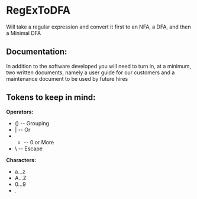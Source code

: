 RegExToDFA
==========

Will take a regular expression and convert it first to an NFA, a DFA, and then a Minimal DFA

Documentation:
------------------
In addition to the software developed you will need to turn in, at a minimum, two written documents, namely a user guide for our customers and a maintenance document to be used by future hires

Tokens to keep in mind:
-----------------------

**Operators:**
* () -- Grouping
* | -- Or
* * -- 0 or More
* \ -- Escape

**Characters:**
* a...z
* A...Z
* 0...9
* .
